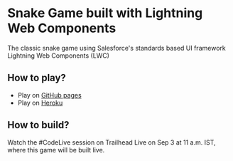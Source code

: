 # Snake Game built with Lightning Web Components

The classic snake game using Salesforce's standards based UI framework Lightning Web Components (LWC)

## How to play?

-   Play on [GitHub pages](https://adityanaag3.github.io/snake-game-lwc/)
-   Play on [Heroku](https://snake-game-lwc.herokuapp.com/)

## How to build?

Watch the #CodeLive session on Trailhead Live on Sep 3 at 11 a.m. IST, where this game will be built live.
